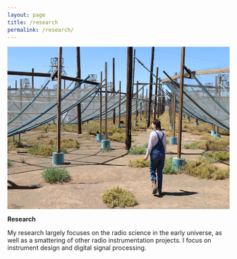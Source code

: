 ```yaml
---
layout: page
title: /research
permalink: /research/
---
```


<p align="center">
<img src="https://raw.githubusercontent.com/lmberkhout/lmberkhout.github.io/master/graphics/IMG_6110.JPG" alt="HERA"  width=551 height=368 align="center">
</p>
  
<p align="center">
  
  <b> Research </b>
  
My research largely focuses on the radio science in the early universe, as well as a smattering of other radio instrumentation projects. I focus on instrument design and digital signal processing. 
  
</p>
